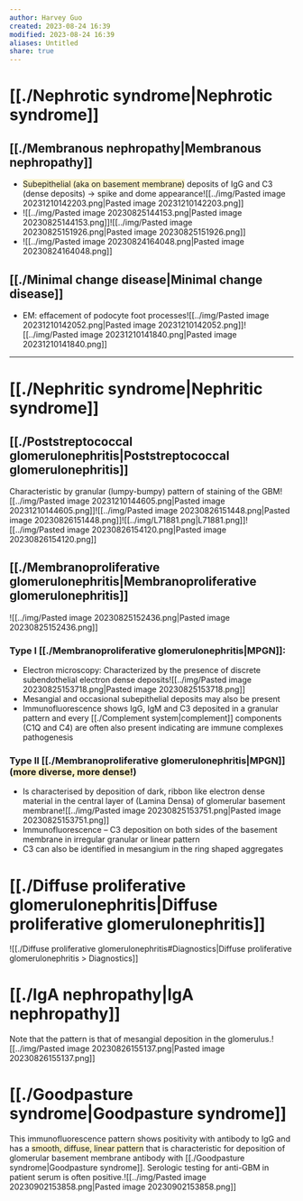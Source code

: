```yaml
---
author: Harvey Guo
created: 2023-08-24 16:39
modified: 2023-08-24 16:39
aliases: Untitled
share: true
---
```

# [[./Nephrotic syndrome|Nephrotic syndrome]]
## [[./Membranous nephropathy|Membranous nephropathy]]
- <span style="background:rgba(240, 200, 0, 0.2)">Subepithelial (aka on basement membrane)</span> deposits of IgG and C3 (dense deposits) → spike and dome appearance![[../img/Pasted image 20231210142203.png|Pasted image 20231210142203.png]]
- ![[../img/Pasted image 20230825144153.png|Pasted image 20230825144153.png]]![[../img/Pasted image 20230825151926.png|Pasted image 20230825151926.png]]
- ![[../img/Pasted image 20230824164048.png|Pasted image 20230824164048.png]]
## [[./Minimal change disease|Minimal change disease]]
- EM: effacement of podocyte foot processes![[../img/Pasted image 20231210142052.png|Pasted image 20231210142052.png]]![[../img/Pasted image 20231210141840.png|Pasted image 20231210141840.png]]


---
# [[./Nephritic syndrome|Nephritic syndrome]]
## [[./Poststreptococcal glomerulonephritis|Poststreptococcal glomerulonephritis]]
Characteristic by granular (​lumpy-bumpy​) pattern of staining of the GBM![[../img/Pasted image 20231210144605.png|Pasted image 20231210144605.png]]![[../img/Pasted image 20230826151448.png|Pasted image 20230826151448.png]]![[../img/L71881.png|L71881.png]]![[../img/Pasted image 20230826154120.png|Pasted image 20230826154120.png]]
## [[./Membranoproliferative glomerulonephritis|Membranoproliferative glomerulonephritis]]
![[../img/Pasted image 20230825152436.png|Pasted image 20230825152436.png]]
### Type I [[./Membranoproliferative glomerulonephritis|MPGN]]:
- Electron microscopy: Characterized by the presence of discrete subendothelial electron dense deposits![[../img/Pasted image 20230825153718.png|Pasted image 20230825153718.png]]
- Mesangial and occasional subepithelial deposits may also be present
- Immunofluorescence shows IgG, IgM and C3 deposited in a granular pattern and every [[./Complement system|complement]] components (C1Q and C4) are often also present indicating are immune complexes pathogenesis
### Type II [[./Membranoproliferative glomerulonephritis|MPGN]] (<span style="background:rgba(240, 200, 0, 0.2)">more diverse, more dense!</span>)
- Is characterised by deposition of dark, ribbon like electron dense material in the central layer of (Lamina Densa) of glomerular basement membrane![[../img/Pasted image 20230825153751.png|Pasted image 20230825153751.png]]
- Immunofluorescence – C3 deposition on both sides of the basement membrane in irregular granular or linear pattern
- C3 can also be identified in mesangium in the ring shaped aggregates
# [[./Diffuse proliferative glomerulonephritis|Diffuse proliferative glomerulonephritis]]
![[./Diffuse proliferative glomerulonephritis#Diagnostics|Diffuse proliferative glomerulonephritis > Diagnostics]]

# [[./IgA nephropathy|IgA nephropathy]]
Note that the pattern is that of mesangial deposition in the glomerulus.![[../img/Pasted image 20230826155137.png|Pasted image 20230826155137.png]]
# [[./Goodpasture syndrome|Goodpasture syndrome]]
This immunofluorescence pattern shows positivity with antibody to IgG and has a <span style="background:rgba(240, 200, 0, 0.2)">smooth, diffuse, linear pattern</span> that is characteristic for deposition of glomerular basement membrane antibody with [[./Goodpasture syndrome|Goodpasture syndrome]]. Serologic testing for anti-GBM in patient serum is often positive.![[../img/Pasted image 20230902153858.png|Pasted image 20230902153858.png]]